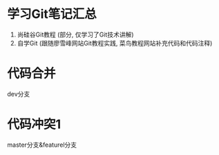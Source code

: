 # 学习Git笔记汇总
1. 尚硅谷Git教程 (部分, 仅学习了Git技术讲解)
2. 自学Git (跟随廖雪峰网站Git教程实践, 菜鸟教程网站补充代码和代码注释)

# 代码合并
dev分支

# 代码冲突1
master分支&featurel分支
